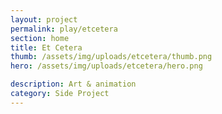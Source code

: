 ```yaml
---
layout: project
permalink: play/etcetera
section: home
title: Et Cetera
thumb: /assets/img/uploads/etcetera/thumb.png
hero: /assets/img/uploads/etcetera/hero.png

description: Art & animation
category: Side Project
---
```

